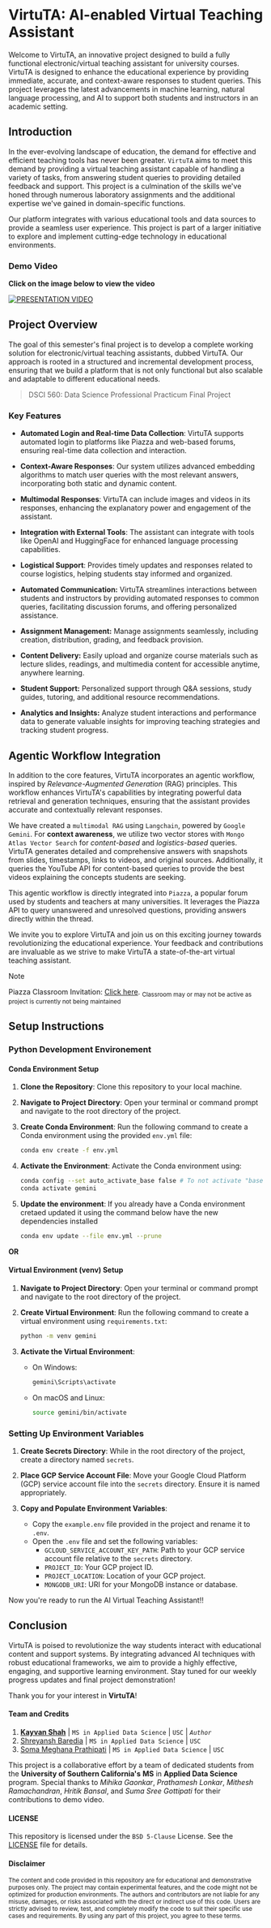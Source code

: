 # VirtuTA: AI-enabled Virtual Teaching Assistant
Welcome to VirtuTA, an innovative project designed to build a fully functional electronic/virtual teaching assistant for university courses. VirtuTA is designed to enhance the educational experience by providing immediate, accurate, and context-aware responses to student queries. This project leverages the latest advancements in machine learning, natural language processing, and AI to support both students and instructors in an academic setting.

## Introduction
In the ever-evolving landscape of education, the demand for effective and efficient teaching tools has never been greater. `VirtuTA` aims to meet this demand by providing a virtual teaching assistant capable of handling a variety of tasks, from answering student queries to providing detailed feedback and support. This project is a culmination of the skills we've honed through numerous laboratory assignments and the additional expertise we've gained in domain-specific functions.

Our platform integrates with various educational tools and data sources to provide a seamless user experience. This project is part of a larger initiative to explore and implement cutting-edge technology in educational environments.

### Demo Video
**Click on the image below to view the video**

[![PRESENTATION VIDEO](https://img.youtube.com/vi/zmJYuHgZtFs/maxresdefault.jpg)](https://www.youtube.com/watch?v=zmJYuHgZtFs)

## Project Overview
The goal of this semester's final project is to develop a complete working solution for electronic/virtual teaching assistants, dubbed VirtuTA. Our approach is rooted in a structured and incremental development process, ensuring that we build a platform that is not only functional but also scalable and adaptable to different educational needs.
> DSCI 560: Data Science Professional Practicum Final Project

### Key Features
- **Automated Login and Real-time Data Collection**: VirtuTA supports automated login to platforms like Piazza and web-based forums, ensuring real-time data collection and interaction.

- **Context-Aware Responses**: Our system utilizes advanced embedding algorithms to match user queries with the most relevant answers, incorporating both static and dynamic content.

- **Multimodal Responses**: VirtuTA can include images and videos in its responses, enhancing the explanatory power and engagement of the assistant.

- **Integration with External Tools**: The assistant can integrate with tools like OpenAI and HuggingFace for enhanced language processing capabilities.

- **Logistical Support**: Provides timely updates and responses related to course logistics, helping students stay informed and organized.

- **Automated Communication:** VirtuTA streamlines interactions between students and instructors by providing automated responses to common queries, facilitating discussion forums, and offering personalized assistance.

- **Assignment Management:** Manage assignments seamlessly, including creation, distribution, grading, and feedback provision.

- **Content Delivery:** Easily upload and organize course materials such as lecture slides, readings, and multimedia content for accessible anytime, anywhere learning.

- **Student Support:** Personalized support through Q&A sessions, study guides, tutoring, and additional resource recommendations.

- **Analytics and Insights:** Analyze student interactions and performance data to generate valuable insights for improving teaching strategies and tracking student progress.

## Agentic Workflow Integration

In addition to the core features, VirtuTA incorporates an agentic workflow, inspired by _Relevance-Augmented Generation_ (RAG) principles. This workflow enhances VirtuTA's capabilities by integrating powerful data retrieval and generation techniques, ensuring that the assistant provides accurate and contextually relevant responses.

We have created a `multimodal RAG` using `Langchain`, powered by `Google Gemini`. For __context awareness__, we utilize two vector stores with `Mongo Atlas Vector Search` for _content-based_ and _logistics-based_ queries. VirtuTA generates detailed and comprehensive answers with snapshots from slides, timestamps, links to videos, and original sources. Additionally, it queries the YouTube API for content-based queries to provide the best videos explaining the concepts students are seeking.

This agentic workflow is directly integrated into `Piazza`, a popular forum used by students and teachers at many universities. It leverages the Piazza API to query unanswered and unresolved questions, providing answers directly within the thread.

We invite you to explore VirtuTA and join us on this exciting journey towards revolutionizing the educational experience. Your feedback and contributions are invaluable as we strive to make VirtuTA a state-of-the-art virtual teaching assistant.

> [!NOTE]
> Piazza Classroom Invitation: [Click here](https://piazza.com/usc/summer2024/dsci560). <sub>Classroom may or may not be active as project is currently not being maintained<sub>

## Setup Instructions

### Python Development Environement
#### Conda Environment Setup

1. **Clone the Repository**: Clone this repository to your local machine.

2. **Navigate to Project Directory**: Open your terminal or command prompt and navigate to the root directory of the project.

3. **Create Conda Environment**: Run the following command to create a Conda environment using the provided `env.yml` file:

   ```bash
   conda env create -f env.yml
   ```

4. **Activate the Environment**: Activate the Conda environment using:

   ```bash
   conda config --set auto_activate_base false # To not activate "base" env by default
   conda activate gemini
   ```

5. **Update the environment**: If you already have a Conda environment cretaed updated it using the command below have the new dependencies installed
   ```bash
   conda env update --file env.yml --prune
   ```

__OR__

#### Virtual Environment (venv) Setup

1. **Navigate to Project Directory**: Open your terminal or command prompt and navigate to the root directory of the project.

2. **Create Virtual Environment**: Run the following command to create a virtual environment using `requirements.txt`:

   ```bash
   python -m venv gemini
   ```

3. **Activate the Virtual Environment**:
   - On Windows:
     ```bash
     gemini\Scripts\activate
     ```
   - On macOS and Linux:
     ```bash
     source gemini/bin/activate
     ```

### Setting Up Environment Variables

1. **Create Secrets Directory**: While in the root directory of the project, create a directory named `secrets`.

2. **Place GCP Service Account File**: Move your Google Cloud Platform (GCP) service account file into the `secrets` directory. Ensure it is named appropriately.

3. **Copy and Populate Environment Variables**:
   - Copy the `example.env` file provided in the project and rename it to `.env`.
   - Open the `.env` file and set the following variables:
     - `GCLOUD_SERVICE_ACCOUNT_KEY_PATH`: Path to your GCP service account file relative to the `secrets` directory.
     - `PROJECT_ID`: Your GCP project ID.
     - `PROJECT_LOCATION`: Location of your GCP project.
     - `MONGODB_URI`: URI for your MongoDB instance or database.

Now you're ready to run the AI Virtual Teaching Assistant!!

## Conclusion

VirtuTA is poised to revolutionize the way students interact with educational content and support systems. By integrating advanced AI techniques with robust educational frameworks, we aim to provide a highly effective, engaging, and supportive learning environment. Stay tuned for our weekly progress updates and final project demonstration!

Thank you for your interest in **VirtuTA**!

#### Team and Credits
1. [**Kayvan Shah**](https://github.com/KayvanShah1) | `MS in Applied Data Science` | `USC` | *`Author`*
1. [Shreyansh Baredia](https://github.com/SHREYANSH-BARDIA) | `MS in Applied Data Science` | `USC`
1. [Soma Meghana Prathipati](https://www.linkedin.com/in/soma-meghana-p-/) | `MS in Applied Data Science` | `USC`

This project is a collaborative effort by a team of dedicated students from the __University of Southern California's__ **MS** in **Applied Data Science** program. Special thanks to _Mihika Gaonkar_, _Prathamesh Lonkar_, _Mithesh Ramachandran_, _Hritik Bansal_, and _Suma Sree Gottipati_ for their contributions to demo video.

#### LICENSE
This repository is licensed under the `BSD 5-Clause` License. See the [LICENSE](LICENSE) file for details.

#### Disclaimer

<sub>
The content and code provided in this repository are for educational and demonstrative purposes only. The project may contain experimental features, and the code might not be optimized for production environments. The authors and contributors are not liable for any misuse, damages, or risks associated with the direct or indirect use of this code. Users are strictly advised to review, test, and completely modify the code to suit their specific use cases and requirements. By using any part of this project, you agree to these terms.
</sub>